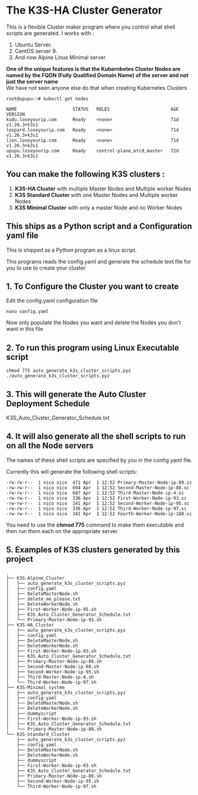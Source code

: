 # The K3S-HA Cluster Generator
This is a flexible Cluster maker program where you control what shell scripts are generated.
I works with :
1. Ubuntu Server.
2. CentOS server 9.
3. And now Alpine Linux Minimal server

**One of the unique features is that the Kubernbetes Cluster Nodes are named by the FQDN (Fully Qualified Domain Name) of the server and not just the server name** \
We have not seen anyone else do that when creating Kubernetes Clusters

```
root@upupu:~# kubectl get nodes

NAME                     STATUS   ROLES                       AGE   VERSION
kudu.loseyourip.com      Ready    <none>                      71d   v1.26.3+k3s1
leopard.loseyourip.com   Ready    <none>                      71d   v1.26.3+k3s1
lion.loseyourip.com      Ready    <none>                      71d   v1.26.3+k3s1
upupu.loseyourip.com     Ready    control-plane,etcd,master   72d   v1.26.3+k3s1
```
 
## You can make the following K3S clusters :
1. **K3S-HA Cluster** with multiple Master Nodes and Multiple worker Nodes
2. **K3S Standard Cluster** with one Master Nodes and Multiple worker Nodes
3. **K3S Minimal Cluster** with only a master Node and no Worker Nodes

## This ships as a Python script and a Configuration yaml file
This is shipped as a Python program as a linux script.

This programs reads the config.yaml and generate the schedule text file for you 
to use to create your cluster

## 1. To Configure the Cluster you want to create 
Edit the config.yaml configuration file
```
nano config.yaml
```
Now only populate the Nodes you want and delete the Nodes you don't want in this file


## 2. To run this program using Linux Executable script

```
chmod 775 auto_generate_k3s_cluster_scripts.pyz
./auto_generate_k3s_cluster_scripts.pyz
```
## 3. This will generate the Auto Cluster Deployment Schedule
K3S_Auto_Cluster_Generator_Schedule.txt

## 4. It will also generate all the shell scripts to run on all the Node servers
The names of these shell scripts are specified by you in the config.yaml file.

Currently this will generate the following shell scripts:
```
-rw-rw-r--  1 nico nico  471 Apr  1 12:52 Primary-Master-Node-ip-89.sc
-rw-rw-r--  1 nico nico  694 Apr  1 12:52 Second-Master-Node-ip-88.sc
-rw-rw-r--  1 nico nico  687 Apr  1 12:52 Third-Master-Node-ip-4.sc
-rw-rw-r--  1 nico nico  336 Apr  1 12:52 First-Worker-Node-ip-93.sc
-rw-rw-r--  1 nico nico  341 Apr  1 12:52 Second-Worker-Node-ip-95.sc
-rw-rw-r--  1 nico nico  336 Apr  1 12:52 Third-Worker-Node-ip-97.sc
-rw-rw-r--  1 nico nico  341 Apr  1 12:52 Fourth-Worker-Node-ip-188.sc
```

You need to use the **chmod 775** command to make them executable and then run them each on the appropriate server

## 5. Examples of K3S clusters generated by this project
```
.
├── K3S-Alpine_Cluster
│   ├── auto_generate_k3s_cluster_scripts.pyz
│   ├── config.yaml
│   ├── DeleteMasterNode.sh
│   ├── delete_me_please.txt
│   ├── DeleteWorkerNode.sh
│   ├── First-Worker-Node-ip-95.sh
│   ├── K3S_Auto_Cluster_Generator_Schedule.txt
│   └── Primary-Master-Node-ip-93.sh
├── K3S-HA_Cluster
│   ├── auto_generate_k3s_cluster_scripts.pyz
│   ├── config.yaml
│   ├── DeleteMasterNode.sh
│   ├── DeleteWorkerNode.sh
│   ├── First-Worker-Node-ip-93.sh
│   ├── K3S_Auto_Cluster_Generator_Schedule.txt
│   ├── Primary-Master-Node-ip-89.sh
│   ├── Second-Master-Node-ip-88.sh
│   ├── Second-Worker-Node-ip-95.sh
│   ├── Third-Master-Node-ip-4.sh
│   └── Third-Worker-Node-ip-97.sh
├── K3S-Minimal_system
│   ├── auto_generate_k3s_cluster_scripts.pyz
│   ├── config.yaml
│   ├── DeleteMasterNode.sh
│   ├── DeleteWorkerNode.sh
│   ├── dummyscript
│   ├── First-Worker-Node-ip-93.sh
│   ├── K3S_Auto_Cluster_Generator_Schedule.txt
│   └── Primary-Master-Node-ip-89.sh
└── K3S-Standard_Cluster
    ├── auto_generate_k3s_cluster_scripts.pyz
    ├── config.yaml
    ├── DeleteMasterNode.sh
    ├── DeleteWorkerNode.sh
    ├── dummyscript
    ├── First-Worker-Node-ip-93.sh
    ├── K3S_Auto_Cluster_Generator_Schedule.txt
    ├── Primary-Master-Node-ip-89.sh
    ├── Second-Worker-Node-ip-95.sh
    └── Third-Worker-Node-ip-97.sh

```


